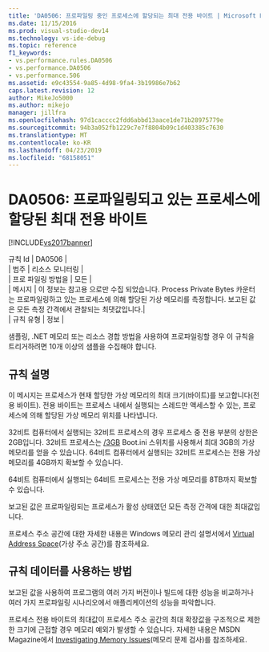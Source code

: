 ```yaml
---
title: 'DA0506: 프로파일링 중인 프로세스에 할당되는 최대 전용 바이트 | Microsoft Docs'
ms.date: 11/15/2016
ms.prod: visual-studio-dev14
ms.technology: vs-ide-debug
ms.topic: reference
f1_keywords:
- vs.performance.rules.DA0506
- vs.performance.DA0506
- vs.performance.506
ms.assetid: e9c43554-9a85-4d98-9fa4-3b19986e7b62
caps.latest.revision: 12
author: MikeJo5000
ms.author: mikejo
manager: jillfra
ms.openlocfilehash: 97d1cacccc2fdd6abbd13aace1de71b28975779e
ms.sourcegitcommit: 94b3a052fb1229c7e7f8804b09c1d403385c7630
ms.translationtype: MT
ms.contentlocale: ko-KR
ms.lasthandoff: 04/23/2019
ms.locfileid: "68158051"
---
```

# <a name="da0506-maximum-private-bytes-allocated-for-the-process-being-profiled"></a>DA0506: 프로파일링되고 있는 프로세스에 할당된 최대 전용 바이트
[!INCLUDE[vs2017banner](../includes/vs2017banner.md)]

규칙 Id | DA0506 |  
| 범주 | 리소스 모니터링 |  
| 프로 파일링 방법을 | 모든 |  
| 메시지 | 이 정보는 참고용 으로만 수집 되었습니다. Process Private Bytes 카운터는 프로파일링하고 있는 프로세스에 의해 할당된 가상 메모리를 측정합니다. 보고된 값은 모든 측정 간격에서 관찰되는 최댓값입니다.|  
| 규칙 유형 | 정보 |  
  
 샘플링, .NET 메모리 또는 리소스 경합 방법을 사용하여 프로파일링할 경우 이 규칙을 트리거하려면 10개 이상의 샘플을 수집해야 합니다.  
  
## <a name="rule-description"></a>규칙 설명  
 이 메시지는 프로세스가 현재 할당한 가상 메모리의 최대 크기(바이트)를 보고합니다(전용 바이트). 전용 바이트는 프로세스 내에서 실행되는 스레드만 액세스할 수 있는, 프로세스에 의해 할당된 가상 메모리 위치를 나타냅니다.  
  
 32비트 컴퓨터에서 실행되는 32비트 프로세스의 경우 프로세스 중 전용 부분의 상한은 2GB입니다. 32비트 프로세스는 [/3GB](http://go.microsoft.com/fwlink/?LinkId=177831) Boot.ini 스위치를 사용해서 최대 3GB의 가상 메모리를 얻을 수 있습니다. 64비트 컴퓨터에서 실행되는 32비트 프로세스는 전용 가상 메모리를 4GB까지 확보할 수 있습니다.  
  
 64비트 컴퓨터에서 실행되는 64비트 프로세스는 전용 가상 메모리를 8TB까지 확보할 수 있습니다.  
  
 보고된 값은 프로파일링되는 프로세스가 활성 상태였던 모든 측정 간격에 대한 최대값입니다.  
  
 프로세스 주소 공간에 대한 자세한 내용은 Windows 메모리 관리 설명서에서 [Virtual Address Space](http://go.microsoft.com/fwlink/?LinkId=177832)(가상 주소 공간)를 참조하세요.  
  
## <a name="how-to-use-rule-data"></a>규칙 데이터를 사용하는 방법  
 보고된 값을 사용하여 프로그램의 여러 가지 버전이나 빌드에 대한 성능을 비교하거나 여러 가지 프로파일링 시나리오에서 애플리케이션의 성능을 파악합니다.  
  
 프로세스 전용 바이트의 최대값이 프로세스 주소 공간의 최대 확장값을 구조적으로 제한한 크기에 근접할 경우 메모리 예외가 발생할 수 있습니다. 자세한 내용은 MSDN Magazine에서 [Investigating Memory Issues](http://go.microsoft.com/fwlink/?LinkID=177833)(메모리 문제 검사)를 참조하세요.
